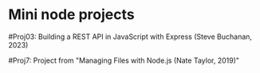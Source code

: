 # Mini node  projects

#Proj03: Building a REST API in JavaScript with Express (Steve Buchanan, 2023)

#Proj7: Project from "Managing Files with Node.js (Nate Taylor, 2019)"
